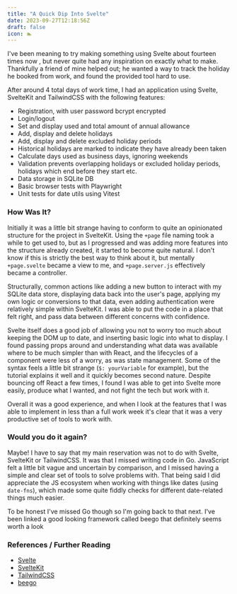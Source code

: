```yaml
---
title: "A Quick Dip Into Svelte"
date: 2023-09-27T12:18:56Z
draft: false
icon: 🏊
---
```


I've been meaning to try making something using Svelte about fourteen times now <!--more-->, but never quite had any inspiration on exactly what to make. Thankfully
a friend of mine helped out; he wanted a way to track the holiday he booked from work, and found the provided tool hard to use.

After around 4 total days of work time, I had an application using Svelte, SvelteKit and TailwindCSS with the following features:

* Registration, with user password bcrypt encrypted
* Login/logout
* Set and display used and total amount of annual allowance
* Add, display and delete holidays
* Add, display and delete excluded holiday periods
* Historical holidays are marked to indicate they have already been taken
* Calculate days used as business days, ignoring weekends
* Validation prevents overlapping holidays or excluded holiday periods, holidays which end before they start etc.
* Data storage in SQLite DB
* Basic browser tests with Playwright
* Unit tests for date utils using Vitest

### How Was It?

Initially it was a little bit strange having to conform to quite an opinionated structure for the project in SvelteKit. Using the `+page` file naming took a while to get used to, but as I progressed and was adding more features
into the structure already created, it started to become quite natural. I don't know if this is strictly the best way to think about it, but mentally `+page.svelte` became a view to me, and `+page.server.js` effectively became a controller.

Structurally, common actions like adding a new button to interact with my SQLite data store, displaying data back into the user's page, applying my own logic or conversions to that data, even adding authentication were relatively simple within SvelteKit. I was able to put the code
in a place that felt right, and pass data between different concerns with confidence. 

Svelte itself does a good job of allowing you not to worry too much about keeping the DOM up to date, and inserting basic logic into what to display. I found passing props around and understanding what data was available where to be much simpler than with React, and the lifecycles of a component were less of a worry, as was state management. Some of the syntax feels a little bit strange (`$: yourVariable` for example), but the tutorial explains it well and it quickly becomes second nature. Despite bouncing off React a few times, I found
I was able to get into Svelte more easily, produce what I wanted, and not fight the tech but work with it.

Overall it was a good experience, and when I look at the features that I was able to implement in less than a full work week it's clear that it was a very productive set of tools to work with.

### Would you do it again?

Maybe! I have to say that my main reservation was not to do with Svelte, SvelteKit or TailwindCSS. It was that I missed writing code in Go. JavaScript felt a little bit vague and uncertain by comparison, and I missed having a simple and clear
set of tools to solve problems with. That being said I did appreciate the JS ecosystem when working with things like dates (using `date-fns`), which made some quite fiddly checks for different date-related things much easier.

To be honest I've missed Go though so I'm going back to that next. I've been linked a good looking framework called beego that definitely seems worth a look


### References / Further Reading

- [Svelte](https://svelte.dev/)
- [SvelteKit](https://kit.svelte.dev/)
- [TailwindCSS](https://tailwindcss.com/)
- [beego](https://github.com/beego/beego)